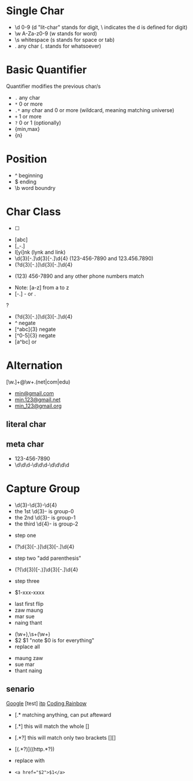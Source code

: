 # Single Char

- \d 0-9 (d "lit-char" stands for digit, \ indicates the d is defined for digit)
- \w A-Za-z0-9 (w stands for word)
- \s whitespace (s stands for space or tab)
- . any char (. stands for whatsoever)

# Basic Quantifier

Quantifier modifies the previous char/s

- `.` any char
- `*` 0 or more
- `.*` any char and 0 or more (wildcard, meaning matching universe)
- `+` 1 or more
- `?` 0 or 1 (optionally)
- {min,max}
- {n}

# Position

- ^ beginning
- $ ending
- \b word boundry

# Char Class

- [ ]
- [abc]
- [_-.]
- l[yi]nk (lynk and link)
- \d{3}[-.]\d{3}[-.]\d{4} (123-456-7890 and 123.456.7890)
- \(?d{3}[-.)]\d{3}[-.]\d{4}

* (123) 456-7890 and any other phone numbers match

- Note: [a-z] from a to z
- [-.] - or .

?

- \(?d{3}[-.)]\d{3}[-.]\d{4}
- ^ negate
- [^abc]{3} negate
- [^0-5]{3} negate
- [a^bc] or

# Alternation

[\w.]+@\w+\.(net|com|edu)

- min@gmail.com
- min.123@gmail.net
- min_123@gmail.org

## literal char

## meta char

- 123-456-7890
- \d\d\d-\d\d\d-\d\d\d\d

# Capture Group

- \d{3}-\d{3}-\d{4}
- the 1st \d{3}- is group-0
- the 2nd \d{3}- is group-1
- the third \d{4}- is group-2

* step one

- \(?\d{3}[-.)]\d{3}[-.]\d{4}

* step two "add parenthesis"

- \(?(\d{3})[-.)]\d{3}[-.]\d{4}

* step three

- $1-xxx-xxxx

* last first flip
* zaw maung
* mar sue
* naing thant

- (\w+),\s+(\w+)
- $2 $1 "note $0 is for everything"
- replace all

* maung zaw
* sue mar
* thant naing

## senario

[Google](http://google.com) [test]
[itp](http://itp.nyu.edu)
[Coding Rainbow](http://codingrainbow.com)

- \[.\* matching anything, can put afteward
- \[.\*\] this will match the whole []()[]
- \[.\*?\] this will match only two brackets [][]

- \[(.\*?)]\((http.\*?)\)
- replace with
- `<a href="$2">$1</a>`
